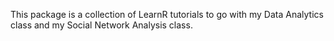 This package is a collection of LearnR tutorials to go with my Data Analytics class and my Social Network Analysis class.

